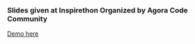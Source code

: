 ###  Slides given at Inspirethon Organized by Agora Code Community


[Demo here](http://inspirethon-agora.surge.sh)
